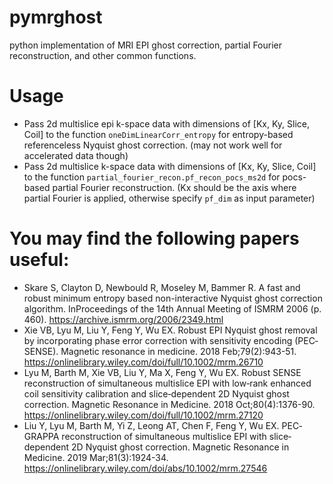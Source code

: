 # pymrghost
python implementation of MRI EPI ghost correction, partial Fourier reconstruction, and other common functions.

# Usage
 - Pass 2d multislice epi k-space data with dimensions of [Kx, Ky, Slice, Coil] to the function `oneDimLinearCorr_entropy` for entropy-based referenceless Nyquist ghost correction. (may not work well for accelerated data though)
 - Pass 2d multislice k-space data with dimensions of [Kx, Ky, Slice, Coil] to the function `partial_fourier_recon.pf_recon_pocs_ms2d` for pocs-based partial Fourier reconstruction. (Kx should be the axis where partial Fourier is applied, otherwise specify `pf_dim` as input parameter)
# You may find the following papers useful:
- Skare S, Clayton D, Newbould R, Moseley M, Bammer R. A fast and robust minimum entropy based non-interactive Nyquist ghost correction algorithm. InProceedings of the 14th Annual Meeting of ISMRM 2006 (p. 460). https://archive.ismrm.org/2006/2349.html
- Xie VB, Lyu M, Liu Y, Feng Y, Wu EX. Robust EPI Nyquist ghost removal by incorporating phase error correction with sensitivity encoding (PEC‐SENSE). Magnetic resonance in medicine. 2018 Feb;79(2):943-51. https://onlinelibrary.wiley.com/doi/full/10.1002/mrm.26710
- Lyu M, Barth M, Xie VB, Liu Y, Ma X, Feng Y, Wu EX. Robust SENSE reconstruction of simultaneous multislice EPI with low‐rank enhanced coil sensitivity calibration and slice‐dependent 2D Nyquist ghost correction. Magnetic Resonance in Medicine. 2018 Oct;80(4):1376-90. https://onlinelibrary.wiley.com/doi/full/10.1002/mrm.27120
- Liu Y, Lyu M, Barth M, Yi Z, Leong AT, Chen F, Feng Y, Wu EX. PEC‐GRAPPA reconstruction of simultaneous multislice EPI with slice‐dependent 2D Nyquist ghost correction. Magnetic Resonance in Medicine. 2019 Mar;81(3):1924-34. https://onlinelibrary.wiley.com/doi/abs/10.1002/mrm.27546

